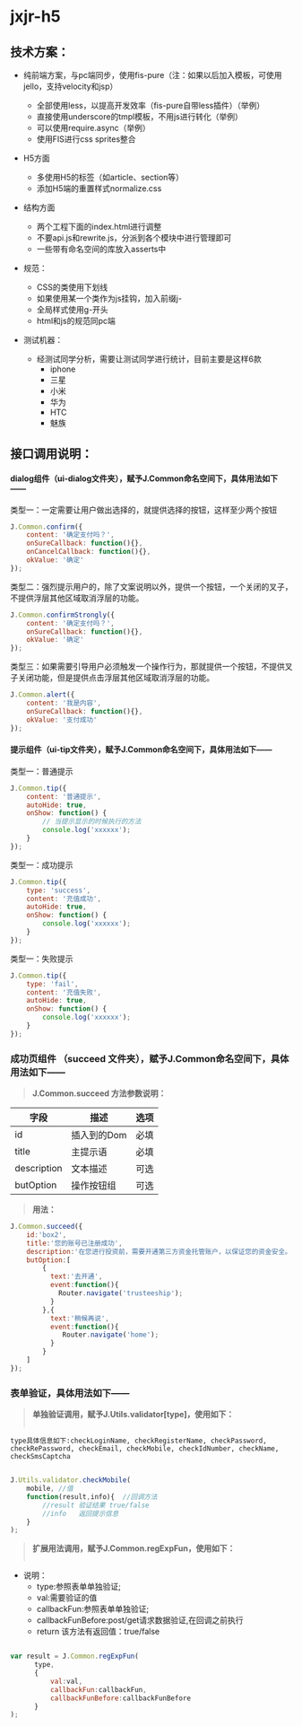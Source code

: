 jxjr-h5
====

## 技术方案：
* 纯前端方案，与pc端同步，使用fis-pure（注：如果以后加入模板，可使用jello，支持velocity和jsp）
  * 全部使用less，以提高开发效率（fis-pure自带less插件）（举例）
  * 直接使用underscore的tmpl模板，不用js进行转化（举例）
  * 可以使用require.async（举例）
  * 使用FIS进行css sprites整合

* H5方面
  * 多使用H5的标签（如article、section等）
  * 添加H5端的重置样式normalize.css

* 结构方面
  * 两个工程下面的index.html进行调整
  * 不要api.js和rewrite.js，分派到各个模块中进行管理即可
  * 一些带有命名空间的库放入asserts中

* 规范：
  * CSS的类使用下划线
  * 如果使用某一个类作为js挂钩，加入前缀j-
  * 全局样式使用g-开头
  * html和js的规范同pc端

* 测试机器：
  * 经测试同学分析，需要让测试同学进行统计，目前主要是这样6款
    * iphone
    * 三星
    * 小米
    * 华为
    * HTC
    * 魅族

## 接口调用说明：

#### dialog组件（ui-dialog文件夹），赋予J.Common命名空间下，具体用法如下——
类型一：一定需要让用户做出选择的，就提供选择的按钮，这样至少两个按钮

```javascript
J.Common.confirm({
    content: '确定支付吗？',
    onSureCallback: function(){},
    onCancelCallback: function(){},
    okValue: '确定'
});
```

类型二：强烈提示用户的，除了文案说明以外，提供一个按钮，一个关闭的叉子，不提供浮层其他区域取消浮层的功能。

```javascript
J.Common.confirmStrongly({
    content: '确定支付吗？',
    onSureCallback: function(){},
    okValue: '确定'
});
```

类型三：如果需要引导用户必须触发一个操作行为，那就提供一个按钮，不提供叉子关闭功能，但是提供点击浮层其他区域取消浮层的功能。

```javascript
J.Common.alert({
    content: '我是内容',
    onSureCallback: function(){},
    okValue: '支付成功'
});
```

#### 提示组件（ui-tip文件夹），赋予J.Common命名空间下，具体用法如下——

类型一：普通提示

```javascript
J.Common.tip({
    content: '普通提示',
    autoHide: true,
    onShow: function() {
        // 当提示显示的时候执行的方法
        console.log('xxxxxx');
    }
});
```

类型一：成功提示

```javascript
J.Common.tip({
    type: 'success',
    content: '充值成功',
    autoHide: true,
    onShow: function() {
        console.log('xxxxxx');
    }
});
```

类型一：失败提示

```javascript
J.Common.tip({
    type: 'fail',
    content: '充值失败',
    autoHide: true,
    onShow: function() {
        console.log('xxxxxx');
    }
});
```

### 成功页组件 （succeed 文件夹），赋予J.Common命名空间下，具体用法如下——

> **J.Common.succeed 方法参数说明：**

  字段 | 描述 | 选项
  ----|----|----
  id | 插入到的Dom | 必填
  title | 主提示语 | 必填
  description | 文本描述 | 可选
  butOption | 操作按钮组 | 可选

> **用法：**

```javascript
J.Common.succeed({
    id:'box2',
    title:'您的账号已注册成功',
    description:'在您进行投资前，需要开通第三方资金托管账户，以保证您的资金安全。',
    butOption:[
        {
          text:'去开通',
          event:function(){
            Router.navigate('trusteeship');
          }
        },{
          text:'稍候再说',
          event:function(){
             Router.navigate('home');
          }
        }
    ]
});
```

### 表单验证，具体用法如下——

> **单独验证调用，赋予J.Utils.validator[type]，使用如下：**
 > ```
    type具体信息如下:checkLoginName, checkRegisterName, checkPassword, checkRePassword, checkEmail, checkMobile, checkIdNumber, checkName, checkSmsCaptcha
 > ```

```javascript
J.Utils.validator.checkMobile(
    mobile, //值
    function(result,info){  //回调方法
        //result 验证结果 true/false
        //info   返回提示信息
    }
);
```

> **扩展用法调用，赋予J.Common.regExpFun，使用如下：**
 > ```
  * 说明：
    * type:参照表单单独验证; 
    * val:需要验证的值
    * callbackFun:参照表单单独验证; 
    * callbackFunBefore:post/get请求数据验证,在回调之前执行
    * return 该方法有返回值：true/false
 > ```

```javascript
var result = J.Common.regExpFun(
      type, 
      {
          val:val,
          callbackFun:callbackFun, 
          callbackFunBefore:callbackFunBefore  
      }
);
```